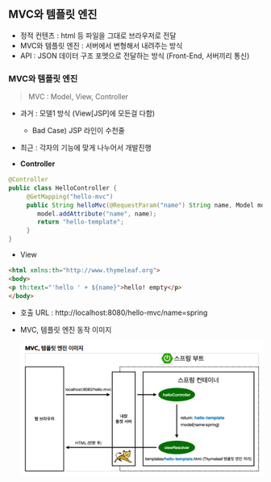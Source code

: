 ##  MVC와 템플릿 엔진

- 정적 컨텐츠 : html 등 파일을 그대로 브라우저로 전달
- MVC와 템플릿 엔진 : 서버에서 변형해서 내려주는 방식
- API : JSON 데이터 구조 포멧으로 전달하는 방식 (Front-End, 서버끼리 통신)



### MVC와  템플릿 엔진

> MVC : Model, View, Controller

- 과거 : 모델1 방식 (View[JSP]에 모든걸 다함) 
  - Bad Case) JSP 라인이 수천줄
- 최근 : 각자의 기능에 맞게 나누어서 개발진행



- **Controller**

```java
@Controller
public class HelloController {
     @GetMapping("hello-mvc")
     public String helloMvc(@RequestParam("name") String name, Model model) {
   	 	model.addAttribute("name", name);
     	return "hello-template";
     }
}
```

- View

```html
<html xmlns:th="http://www.thymeleaf.org">
<body>
<p th:text="'hello ' + ${name}">hello! empty</p>
</body>
```



- 호출 URL : http://localhost:8080/hello-mvc/name=spring

- MVC, 템플릿 엔진 동작 이미지

  ![](./img/6_1.PNG)



